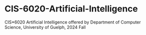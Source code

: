 # CIS-6020-Artificial-Intelligence
CIS*6020 Artificial Intelligence offered by Department of Computer Science, University of Guelph, 2024 Fall
